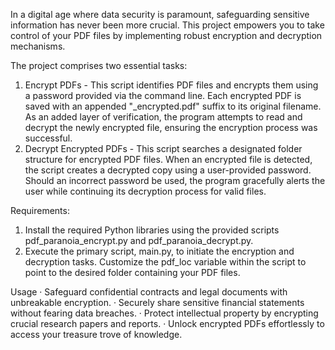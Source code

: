 In a digital age where data security is paramount, safeguarding sensitive information has never been more crucial. 
This project empowers you to take control of your PDF files by implementing robust encryption and decryption mechanisms. 

The project comprises two essential tasks:
1. Encrypt PDFs - This script identifies PDF files and encrypts them using a password provided via the command line. Each encrypted PDF is saved with an appended "_encrypted.pdf" suffix to its original filename. As an added layer of verification, the program attempts to read and decrypt the newly encrypted file, ensuring the encryption process was successful.
2. Decrypt Encrypted PDFs - This script searches a designated folder structure for encrypted PDF files. When an encrypted file is detected, the script creates a decrypted copy using a user-provided password. Should an incorrect password be used, the program gracefully alerts the user while continuing its decryption process for valid files.

Requirements:
1. Install the required Python libraries using the provided scripts pdf_paranoia_encrypt.py and pdf_paranoia_decrypt.py.
2. Execute the primary script, main.py, to initiate the encryption and decryption tasks. Customize the pdf_loc variable within the script to point to the desired folder containing your PDF files.

Usage
 · Safeguard confidential contracts and legal documents with unbreakable encryption.
 · Securely share sensitive financial statements without fearing data breaches.
 · Protect intellectual property by encrypting crucial research papers and reports.
 · Unlock encrypted PDFs effortlessly to access your treasure trove of knowledge.
